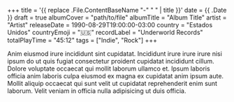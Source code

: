 +++
title = '{{ replace .File.ContentBaseName "-" " " | title }}'
date = {{ .Date }}
draft = true
albumCover = "path/to/file"
albumTitle = "Album Title"
artist = "Artist"
releaseDate = 1990-08-29T19:00:00-03:00
country = "Estados Unidos"
countryEmoji = "🇺🇸"
recordLabel = "Underworld Records"
totalPlayTime = "45:12"
tags = ["Indie", "Rock"]
+++

Anim eiusmod irure incididunt sint cupidatat. Incididunt irure irure irure nisi ipsum do ut quis fugiat consectetur proident cupidatat incididunt cillum. Dolore voluptate occaecat qui mollit laborum ullamco et. Ipsum laboris officia anim laboris culpa eiusmod ex magna ex cupidatat anim ipsum aute. Mollit aliquip occaecat qui sunt velit ut cupidatat reprehenderit enim sunt laborum. Velit veniam in officia nulla adipisicing ut duis officia.